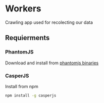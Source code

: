 # Workers
Crawling app used for recolecting our data

## Requierments

### PhantomJS

Download and install from [phantomjs binaries](http://phantomjs.org/download.html)

### CasperJS

Install from npm

```bash
npm install -g casperjs
```